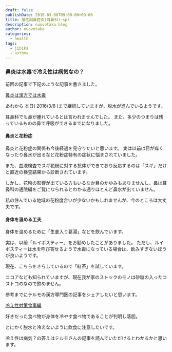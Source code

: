 ```yaml
---
draft: false
publishDate: 2016-03-08T09:00:00+09:00
title: 慢性副鼻腔炎(耳鼻科)-sp3
description: nuovotaka blog
author: nuovotaka
categories:
  - health
tags:
  - jibika
  - asthma
---
```


### 鼻炎は水毒で冷え性は病気なの？

前回の記事で下記のような記事を書きました。

[鼻炎は漢方では水毒](http://blog.nuovotaka.com/2016/02/jibika-sp2/)

あれから
本日( 2016/3/8 )まで継続していますが、脱水が進んでいるようです。

耳鼻科でも鼻が腫れているとは言われませんでした。
また、多少のつまりは残っているものの鼻で呼吸ができるまでになりました。

#### 鼻炎と花粉症

鼻炎と花粉症の関係も今後経過を見守りたいと思います。
実は以前は目が痒くなったり鼻水が出るなど花粉症特有の症状に悩まされていました。

また、血液検査でスギ花粉に対する抗体ができており反応するのは「スギ」だけと直近の検査結果から診断されています。

しかし、花粉の影響が出ている方もいるなか目のかゆみもありませんし、鼻は耳鼻科の通院編をご覧になられるとわかる通りほとんど鼻水が出ていません。

私の住んでいる地域の花粉度合いが少ないかもしれませんが、今のところは大丈夫です。

#### 身体を温める工夫

身体を温めるために「生姜入り葛湯」などを飲んでいます。

実は、以前「ルイボスティー」をお勧めしたことがありました。
ただし、ルイボスティーは水を呼び寄せるようで水毒になっている場合は、飲みすぎないほうが良いようです。

現在、こちらをきらしているので「紅茶」を試しています。

ココアなども知られていますが、現在我が家のストックのモノは砂糖の入ったコストコのなので飲めません。

参考までにテルモの漢方専門医の記事をシェアしたいと思います。

[冷え性対策食事編](http://www.terumo-taion.jp/health/hiesyo/03.html)

好きだった食べ物が身体を冷やす食べ物であることが判明し落胆。

とにかく脱水と冷えないように飲食に注意したいです。

冷え性は病気？の答えはテルモさんの記事を読んでいただけるとわかるかと思います。
